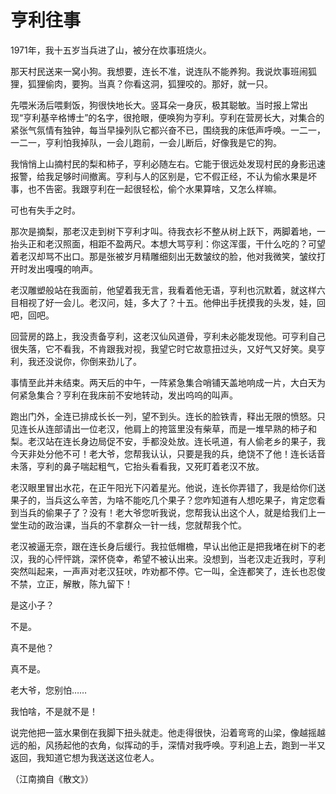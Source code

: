 # 亨利往事

1971年，我十五岁当兵进了山，被分在炊事班烧火。 

那天村民送来一窝小狗。我想要，连长不准，说连队不能养狗。我说炊事班闹狐狸，狐狸偷肉，要狗。当真？你看这洞，狐狸咬的。那好，就一只。 

先喂米汤后喂剩饭，狗很快地长大。竖耳朵一身灰，极其聪敏。当时报上常出现“亨利基辛格博士”的名字，很抢眼，便唤狗为亨利。亨利在营房长大，对集合的紧张气氛情有独钟，每当早操列队它都兴奋不已，围绕我的床低声呼唤。一二一，一二一，亨利怕我掉队，一会儿跑前，一会儿断后，好像我是它的狗。 

我悄悄上山摘村民的梨和柿子，亨利必随左右。它能于很远处发现村民的身影迅速报警，给我足够时间撤离。亨利与人的区别是，它不假正经，不认为偷水果是坏事，也不告密。我跟亨利在一起很轻松，偷个水果算啥，又怎么样嘛。 

可也有失手之时。 

那次是摘梨，那老汉走到树下亨利才叫。待我衣衫不整从树上跃下，两脚着地，一抬头正和老汉照面，相距不盈两尺。本想大骂亨利：你这浑蛋，干什么吃的？可望着老汉却骂不出口。那是张被岁月精雕细刻出无数皱纹的脸，他对我微笑，皱纹打开时发出嘎嘎的响声。 

老汉雕塑般站在我面前，他望着我无言，我看着他无语，亨利也沉默着，就这样六目相视了好一会儿。老汉问，娃，多大了？十五。他伸出手抚摸我的头发，娃，回吧，回吧。 

回营房的路上，我没责备亨利，这老汉仙风道骨，亨利未必能发现他。可亨利自己很失落，它不看我，不肯跟我对视，我望它时它故意扭过头，又好气又好笑。臭亨利，我还没说你，你倒来劲儿了。 

事情至此并未结束。两天后的中午，一阵紧急集合哨铺天盖地响成一片，大白天为何紧急集合？亨利在我床前不安地转动，发出呜呜的叫声。 

跑出门外，全连已排成长长一列，望不到头。连长的脸铁青，释出无限的愤怒。只见连长从连部请出一位老汉，他肩上的挎篮里没有柴草，而是一堆早熟的柿子和梨。老汉站在连长身边局促不安，手都没处放。连长吼道，有人偷老乡的果子，我今天非处分他不可！老大爷，您帮我认认，只要是我的兵，绝饶不了他！连长话音未落，亨利的鼻子喘起粗气，它抬头看看我，又死盯着老汉不放。 

老汉眼里冒出水花，在正午阳光下闪着星光。他说，连长你弄错了，我是给你们送果子的，当兵这么辛苦，为啥不能吃几个果子？您咋知道有人想吃果子，肯定您看到当兵的偷果子了？没有！老大爷您听我说，您帮我认出这个人，就是给我们上一堂生动的政治课，当兵的不拿群众一针一线，您就帮我个忙。 

老汉被逼无奈，跟在连长身后缓行。我拉低帽檐，早认出他正是把我堵在树下的老汉，我的心怦怦跳，深怀侥幸，希望不被认出来。没想到，当老汉走近我时，亨利突然叫起来，一声声对老汉狂吠，咋劝都不停。它一叫，全连都笑了，连长也忍俊不禁，立正，解散，陈九留下！ 

是这小子？ 

不是。 

真不是他？ 

真不是。 

老大爷，您别怕…… 

我怕啥，不是就不是！ 

说完他把一篮水果倒在我脚下扭头就走。他走得很快，沿着弯弯的山梁，像越摇越远的船，风扬起他的衣角，似挥动的手，深情对我呼唤。亨利追上去，跑到一半又返回，我知道它想为我送送这位老人。 

（江南摘自《散文》）